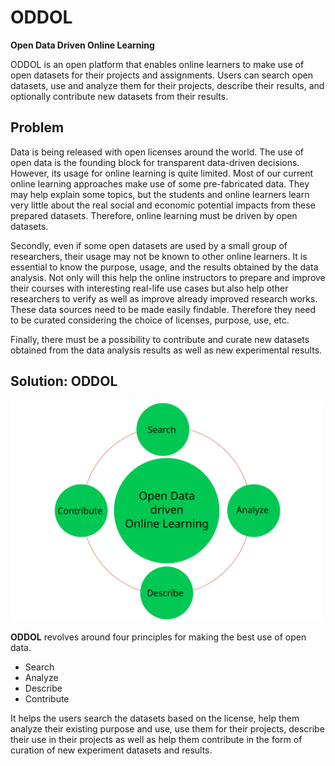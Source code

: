 # ODDOL
**Open Data Driven Online Learning**

ODDOL is an open platform that enables online learners to make use of open datasets for their projects and assignments. Users can search open datasets, use and analyze them for their projects, describe their results, and optionally contribute new datasets from their results.

## Problem
Data is being released with open licenses around the world. The use of open data is the founding block for transparent data-driven decisions. However, its usage for online learning is quite limited. Most of our current online learning approaches make use of some pre-fabricated data. They may help explain some topics, but the students and online learners learn very little about the real social and economic potential impacts from these prepared datasets. Therefore, online learning must be driven by open datasets.

Secondly, even if some open datasets are used by a small group of researchers, their usage may not be known to other online learners. It is essential to know the purpose, usage, and the results obtained by the data analysis. Not only will this help the online instructors to prepare and improve their courses with interesting real-life use cases but also help other researchers to verify as well as improve already improved research works. These data sources need to be made easily findable. Therefore they need to be curated considering the choice of licenses, purpose, use, etc.

Finally, there must be a possibility to contribute and curate new datasets obtained from the data analysis results as well as new experimental results.

## Solution: ODDOL

<img src="images/oddol.svg" style="align:center" alt="drawing" width="500"/>

**ODDOL** revolves around four principles for making the best use of open data.
* Search
* Analyze
* Describe
* Contribute

It helps the users search the datasets based on the license, help them analyze their existing purpose and use, use them for their projects, describe their use in their projects as well as help them contribute in the form of curation of new experiment datasets and results.
